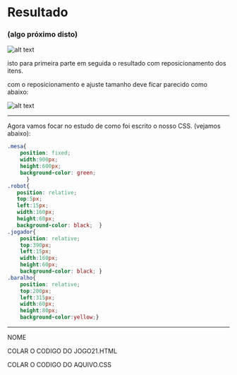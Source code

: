 # Resultado
### (algo próximo disto)

![alt text](image.png)

isto para primeira parte em seguida o resultado com reposicionamento dos itens.

com o reposicionamento e ajuste tamanho  deve ficar parecido como abaixo:

![alt text](image-1.png)

<hr>

Agora vamos focar no estudo de como foi escrito o nosso CSS. (vejamos abaixo):

``` css
.mesa{
    position: fixed;
    width:900px;
    height:600px;
    background-color: green;
      }
.robot{
   position: relative;
   top:5px;
   left:15px;
   width:160px;
   height:60px;
   background-color: black;  }      
.jogador{
    position: relative;
    top:390px;
    left:15px;
    width:160px;
    height:60px;
    background-color: black; }   
.baralho{
    position: relative;
    top:200px;
    left:315px;
    width:60px;
    height:80px;
    background-color:yellow;}   
```
<hr>
NOME

COLAR O CODIGO DO JOGO21.HTML


COLAR O CODIGO DO AQUIVO.CSS


